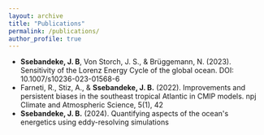 ```yaml
---
layout: archive
title: "Publications"
permalink: /publications/
author_profile: true
---
```


* **Ssebandeke, J. B**, Von Storch, J. S., & Brüggemann, N. (2023). Sensitivity of the Lorenz Energy Cycle of the global ocean. DOI: 10.1007/s10236-023-01568-6
* Farneti, R., Stiz, A., & **Ssebandeke, J. B.** (2022). Improvements and persistent biases in the southeast tropical Atlantic in CMIP models. npj Climate and Atmospheric Science, 5(1), 42
* **Ssebandeke, J. B.** (2024). Quantifying aspects of the ocean's energetics using eddy-resolving simulations
